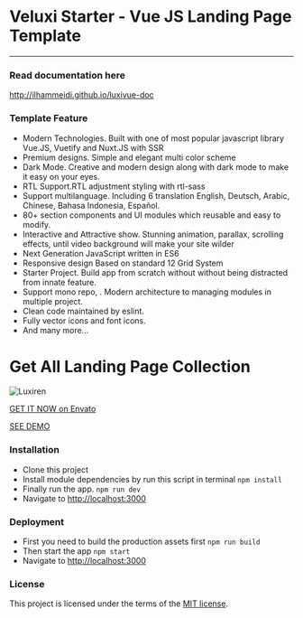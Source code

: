 # Veluxi Starter - Vue JS Landing Page Template
----------

### Read documentation here
http://ilhammeidi.github.io/luxivue-doc

### Template Feature
- Modern Technologies. Built with one of most popular javascript library Vue.JS, Vuetify and Nuxt.JS with SSR
- Premium designs. Simple and elegant multi color scheme
- Dark Mode. Creative and modern design along with dark mode to make it easy on your eyes.
- RTL Support.RTL adjustment styling with rtl-sass
- Support multilanguage. Including 6 translation English, Deutsch, Arabic, Chinese, Bahasa Indonesia, Español.
- 80+ section components and UI modules which reusable and easy to modify.
- Interactive and Attractive show. Stunning animation, parallax, scrolling effects, until video background will make your site wilder
- Next Generation JavaScript written in ES6
- Responsive design Based on standard 12 Grid System
- Starter Project. Build app from scratch without without being distracted from innate feature.
- Support mono repo, . Modern architecture to managing modules in multiple project.
- Clean code maintained by eslint.
- Fully vector icons and font icons.
- And many more…

# Get All Landing Page Collection
![Luxiren](https://firebasestorage.googleapis.com/v0/b/enlite-3a841.appspot.com/o/images%2Fbanner.jpg?alt=media&token=91dc834d-9c7c-44d1-8b64-f4e4af0d0bfe)

[GET IT NOW on Envato](https://themeforest.net/item/veluxi-vue-js-landing-page-collection/26016174)

[SEE DEMO](http://veluxi.ux-maestro.com)

### Installation

 - Clone this project
 - Install module dependencies by run this script in terminal
    `npm install`
 - Finally run the app.
	 `npm run dev`
 - Navigate to  [http://localhost:3000](http://localhost:8000)

### Deployment

 - First you need to build the production assets first
    `npm run build`
 - Then start the app
    `npm start`
 - Navigate to  [http://localhost:3000](http://localhost:8000)

### License
This project is licensed under the terms of the [MIT license](https://github.com/ilhammeidi/boss-lite/blob/master/LICENSE.txt).
